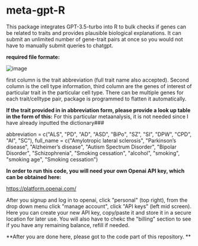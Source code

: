 # meta-gpt-R
This package integrates GPT-3.5-turbo into R to bulk checks if genes can be related to traits and provides plausible biological explanations. It can submit an unlimited number of gene-trait pairs at once so you would not have to manually submit queries to chatgpt.

**required file formate:**

![image](https://github.com/Shaoyi-Zhang96/meta-gpt-R/assets/94341094/0b1a98cc-087b-49be-a4a1-d3f622979889)


first column is the trait abbreviation (full trait name also accepted). Second column is the cell type information, third column are the genes of interest of particular trait in the particular cell type. There can be multiple genes for each trait/celltype pair, package is programmed to flatten it automatically. 

**If the trait provided in in abbreviation form, please provide a look up table in the form of this:**
For this particular metaanalysis, it is not needed since I have already inputted the dictionary###

abbreviation = c("ALS", "PD", "AD", "ASD", "BiPo", "SZ", "SI", "DPW", "CPD", "AI", "SC"),
  full_name = c("Amylotropic lateral sclerosis", "Parkinson’s disease", "Alzheimer’s disease", "Autism Spectrum Disorder", "Bipolar Disorder", "Schizophrenia", "Smoking cessation", "alcohol", "smoking", "smoking age", "Smoking cessation")

**In order to run this code, you will need your own Openai API key, which can be obtained here:**

https://platform.openai.com/

After you signup and log in to openai, click "personal" (top right), from the drop down menu click "manage account", click "API keys" (left mid screen). Here you can create your new API key, copy/paste it and store it in a secure location for later use. You will also have to chekc the "billing" section to see if you have any remaining balance, refill if needed.

**After you are done here, please got to the code part of this repository. **

